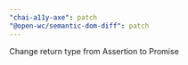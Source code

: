 ```yaml
---
"chai-a11y-axe": patch
"@open-wc/semantic-dom-diff": patch
---
```


Change return type from Assertion to Promise<Assertion>
